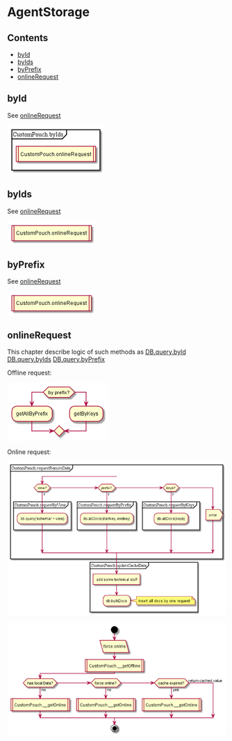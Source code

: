 # AgentStorage

## Contents

* [byId](#byid)
* [byIds](#byids)
* [byPrefix](#byprefix)
* [onlineRequest](#onlinerequest)


## byId

See [onlineRequest](#onlinerequest)

![schema](diagrams/CustomPouch.byId.png)  


## byIds

See [onlineRequest](#onlinerequest)

![schema](diagrams/CustomPouch.byIds.png)  


## byPrefix

See [onlineRequest](#onlinerequest)

![schema](diagrams/CustomPouch.byPrefix.png)  


## onlineRequest

This chapter describe logic of such methods as
[DB.query.byId](#byid)
[DB.query.byIds](#byids)
[DB.query.byPrefix](#byprefix)

Offline request:

![CustomPouch.__getOffline](diagrams/CustomPouch.__getOffline.png)

Online request:

![CustomPouch.__getOnline](diagrams/CustomPouch.__getOnline.png)


![schema](diagrams/CustomPouch.onlineRequest.png)  
